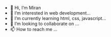 - 👋 Hi, I’m Miran
- 👀 I’m interested in web development...
- 🌱 I’m currently learning  html, css, javascript...
- 💞️ I’m looking to collaborate on ...
- 📫 How to reach me ...

<!---
M1ranY/M1ranY is a ✨ special ✨ repository because its `README.md` (this file) appears on your GitHub profile.
You can click the Preview link to take a look at your changes.
--->
